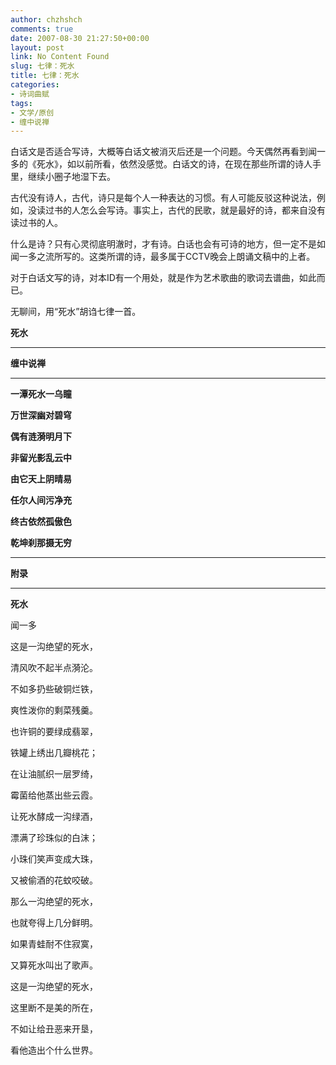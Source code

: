 ```yaml
---
author: chzhshch
comments: true
date: 2007-08-30 21:27:50+00:00
layout: post
link: No Content Found
slug: 七律：死水
title: 七律：死水
categories:
- 诗词曲赋
tags:
- 文学/原创
- 缠中说禅
---
```


			

白话文是否适合写诗，大概等白话文被消灭后还是一个问题。今天偶然再看到闻一多的《死水》，如以前所看，依然没感觉。白话文的诗，在现在那些所谓的诗人手里，继续小圈子地湿下去。

古代没有诗人，古代，诗只是每个人一种表达的习惯。有人可能反驳这种说法，例如，没读过书的人怎么会写诗。事实上，古代的民歌，就是最好的诗，都来自没有读过书的人。

什么是诗？只有心灵彻底明澈时，才有诗。白话也会有可诗的地方，但一定不是如闻一多之流所写的。这类所谓的诗，最多属于CCTV晚会上朗诵文稿中的上者。

对于白话文写的诗，对本ID有一个用处，就是作为艺术歌曲的歌词去谱曲，如此而已。

无聊间，用“死水”胡诌七律一首。

**死水**

** **

**缠中说禅**

** **

**一潭死水一乌瞳**

**万世深幽对碧穹**

**偶有涟漪明月下**

**非留光影乱云中**

**由它天上阴晴易**

**任尔人间污净充**

**终古依然孤傲色**

**乾坤刹那摄无穷**

** **

**附录**

** **

**死水**

闻一多

这是一沟绝望的死水，

清风吹不起半点漪沦。

不如多扔些破铜烂铁，

爽性泼你的剩菜残羹。

也许铜的要绿成翡翠，

铁罐上绣出几瓣桃花；

在让油腻织一层罗绮，

霉菌给他蒸出些云霞。

让死水酵成一沟绿酒，

漂满了珍珠似的白沫；

小珠们笑声变成大珠，

又被偷酒的花蚊咬破。

那么一沟绝望的死水，

也就夸得上几分鲜明。

如果青蛙耐不住寂寞，

又算死水叫出了歌声。

这是一沟绝望的死水，

这里断不是美的所在，

不如让给丑恶来开垦，

看他造出个什么世界。
